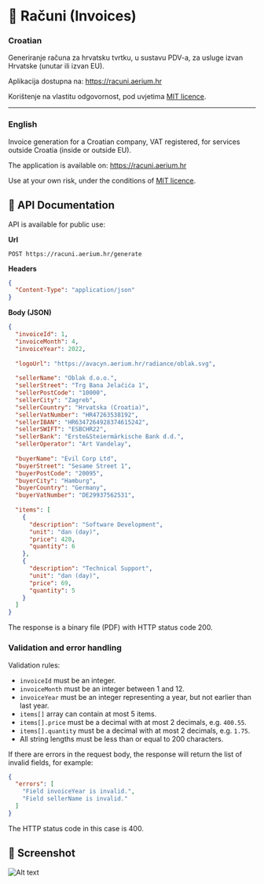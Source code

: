 # 📝 Računi (Invoices)

### Croatian

Generiranje računa za hrvatsku tvrtku, u sustavu PDV-a, za usluge izvan Hrvatske (unutar ili izvan EU).

Aplikacija dostupna na: https://racuni.aerium.hr

Korištenje na vlastitu odgovornost, pod uvjetima [MIT licence](https://github.com/karabaja4/racuni/blob/master/LICENSE).

***

### English

Invoice generation for a Croatian company, VAT registered, for services outside Croatia (inside or outside EU).

The application is available on: https://racuni.aerium.hr

Use at your own risk, under the conditions of [MIT licence](https://github.com/karabaja4/racuni/blob/master/LICENSE).

## 🔌 API Documentation

API is available for public use:

**Url**
```nginx
POST https://racuni.aerium.hr/generate
```

**Headers**
```json
{
  "Content-Type": "application/json"
}
```

**Body (JSON)**
```json
{
  "invoiceId": 1,
  "invoiceMonth": 4,
  "invoiceYear": 2022,
  
  "logoUrl": "https://avacyn.aerium.hr/radiance/oblak.svg",
  
  "sellerName": "Oblak d.o.o.",
  "sellerStreet": "Trg Bana Jelačića 1",
  "sellerPostCode": "10000",
  "sellerCity": "Zagreb",
  "sellerCountry": "Hrvatska (Croatia)",
  "sellerVatNumber": "HR47263538192",
  "sellerIBAN": "HR6347264928374615242",
  "sellerSWIFT": "ESBCHR22",
  "sellerBank": "Erste&Steiermärkische Bank d.d.",
  "sellerOperator": "Art Vandelay",
  
  "buyerName": "Evil Corp Ltd",
  "buyerStreet": "Sesame Street 1",
  "buyerPostCode": "20095",
  "buyerCity": "Hamburg",
  "buyerCountry": "Germany",
  "buyerVatNumber": "DE29937562531",
  
  "items": [
    {
      "description": "Software Development",
      "unit": "dan (day)",
      "price": 420,
      "quantity": 6
    },
    {
      "description": "Technical Support",
      "unit": "dan (day)",
      "price": 69,
      "quantity": 5
    }
  ]
}
```
The response is a binary file (PDF) with HTTP status code 200.

### Validation and error handling

Validation rules:

* `invoiceId` must be an integer.
* `invoiceMonth` must be an integer between 1 and 12.
* `invoiceYear` must be an integer representing a year, but not earlier than last year.
* `items[]` array can contain at most 5 items.
* `items[].price` must be a decimal with at most 2 decimals, e.g. `400.55`.
* `items[].quantity` must be a decimal with at most 2 decimals, e.g. `1.75`.
* All string lengths must be less than or equal to 200 characters.

If there are errors in the request body, the response will return the list of invalid fields, for example:

```json
{
  "errors": [
    "Field invoiceYear is invalid.",
    "Field sellerName is invalid."
  ]
}
```
The HTTP status code in this case is 400.

## 📸 Screenshot

![Alt text](https://user-images.githubusercontent.com/1043015/210464877-d8b77bab-6f9d-42e5-bc0e-600f0d4c82d6.png)
